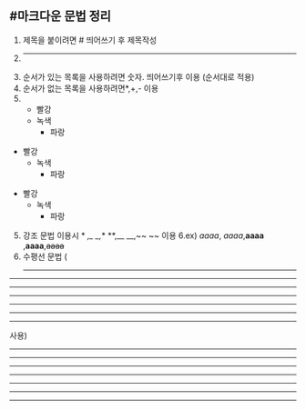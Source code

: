 ## #마크다운 문법 정리
1. 제목을 붙이려면 # 띄어쓰기 후 제목작성
2. <hr/>
3. 순서가 있는 목록을 사용하려면 숫자. 띄어쓰기후 이용 (순서대로 적용)
4.  순서가 없는 목록을 사용하려면*,+,- 이용
5. * 빨강
    * 녹색
      * 파랑

+ 빨강
  + 녹색
    + 파랑

- 빨강
  - 녹색
    - 파랑
  
5. 강조 문법 이용시 * *,_ _,** **,__ __,~~ ~~ 이용
6.ex) *aaaa*, _aaaa_,**aaaa** ,__aaaa__,~~aaaa~~
7. 수평선 문법 (<hr/>

* * *

***

- - -

---

_ _ _

___

사용)
<hr/>

* * *

***

- - -

---

_ _ _

___


